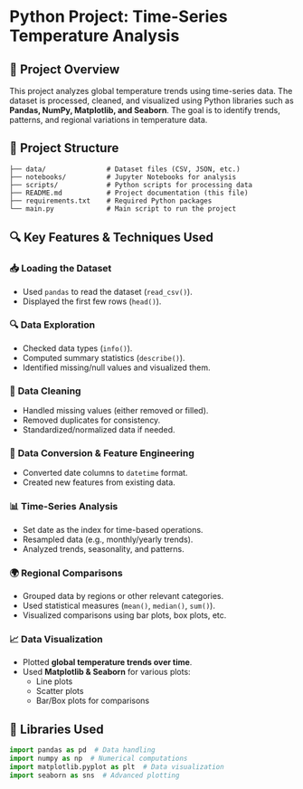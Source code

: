 # **Python Project: Time-Series Temperature Analysis**

## 📌 **Project Overview**
This project analyzes global temperature trends using time-series data. The dataset is processed, cleaned, and visualized using Python libraries such as **Pandas, NumPy, Matplotlib, and Seaborn**. The goal is to identify trends, patterns, and regional variations in temperature data.

## 📂 **Project Structure**
```
├── data/               # Dataset files (CSV, JSON, etc.)
├── notebooks/          # Jupyter Notebooks for analysis
├── scripts/            # Python scripts for processing data
├── README.md           # Project documentation (this file)
├── requirements.txt    # Required Python packages
└── main.py             # Main script to run the project
```


## 🔍 **Key Features & Techniques Used**
### 📥 **Loading the Dataset**
- Used `pandas` to read the dataset (`read_csv()`).
- Displayed the first few rows (`head()`).

### 🔍 **Data Exploration**
- Checked data types (`info()`).
- Computed summary statistics (`describe()`).
- Identified missing/null values and visualized them.

### 🧹 **Data Cleaning**
- Handled missing values (either removed or filled).
- Removed duplicates for consistency.
- Standardized/normalized data if needed.

### 🔄 **Data Conversion & Feature Engineering**
- Converted date columns to `datetime` format.
- Created new features from existing data.

### 📊 **Time-Series Analysis**
- Set date as the index for time-based operations.
- Resampled data (e.g., monthly/yearly trends).
- Analyzed trends, seasonality, and patterns.

### 🌍 **Regional Comparisons**
- Grouped data by regions or other relevant categories.
- Used statistical measures (`mean()`, `median()`, `sum()`).
- Visualized comparisons using bar plots, box plots, etc.

### 📈 **Data Visualization**
- Plotted **global temperature trends over time**.
- Used **Matplotlib & Seaborn** for various plots:
  - Line plots
  - Scatter plots
  - Bar/Box plots for comparisons

## 🔧 **Libraries Used**
```python
import pandas as pd  # Data handling
import numpy as np  # Numerical computations
import matplotlib.pyplot as plt  # Data visualization
import seaborn as sns  # Advanced plotting
```


